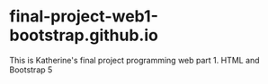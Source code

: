 # final-project-web1-bootstrap.github.io
This is Katherine's final project programming web part 1. HTML and Bootstrap 5
